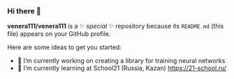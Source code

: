 ### Hi there 👋

**venera111/venera111** is a ✨ _special_ ✨ repository because its `README.md` (this file) appears on your GitHub profile.

Here are some ideas to get you started:

- 🔭 I’m currently working on creating a library for training neural networks
- 🌱 I’m currently learning at School21 (Russia, Kazan) https://21-school.ru/
<!--
- 👯 I’m looking to collaborate on ...
- 🤔 I’m looking for help with ...
- 💬 Ask me about ...
- 📫 How to reach me: telegram: @yana_arcobaleno
- 😄 Pronouns: ...
- ⚡ Fun fact: ...
-->
